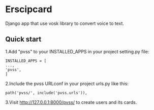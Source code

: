 Erscipcard
=========
Django app that use vosk library to convert voice to text.

Quick start
-----------
1.Add "pvss" to your INSTALLED_APPS in your project setting.py file:
```
INSTALLED_APPS = [
...,
'pvss',
]
```

2.Include the pvss URLconf in your project urls.py like this:

```
path('pvss/', include('pvss.urls')),
```

3.Visit http://127.0.0.1:8000/pvss/ to create users and its cards.
